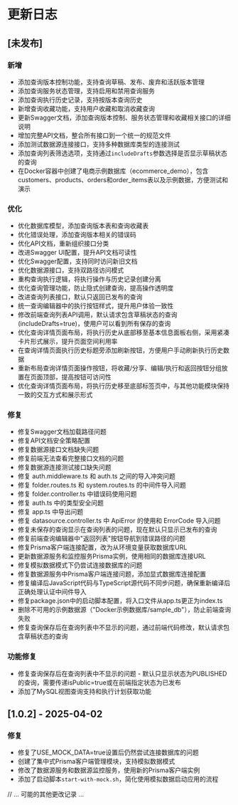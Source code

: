 # 更新日志

## [未发布]

### 新增

- 添加查询版本控制功能，支持查询草稿、发布、废弃和活跃版本管理
- 添加查询服务状态管理，支持启用和禁用查询服务
- 添加查询执行历史记录，支持按版本查询历史
- 新增查询收藏功能，支持用户收藏和取消收藏查询
- 更新Swagger文档，添加查询版本控制、服务状态管理和收藏相关接口的详细说明
- 增加完整API文档，整合所有接口到一个统一的规范文件
- 添加测试数据源连接接口，支持多种数据库类型的连接测试
- 添加查询列表筛选选项，支持通过`includeDrafts`参数选择是否显示草稿状态的查询
- 在Docker容器中创建了电商示例数据库（ecommerce_demo），包含customers、products、orders和order_items表以及示例数据，方便测试和演示

### 优化

- 优化数据库模型，添加查询版本表和查询收藏表
- 优化错误处理，添加查询版本相关的错误码
- 优化API文档，重新组织接口分类
- 改进Swagger UI配置，提升API文档可读性
- 优化Swagger配置，支持同时访问新旧文档
- 优化数据源接口，支持双路径访问模式
- 重构查询执行逻辑，将执行操作与历史记录创建分离
- 优化查询管理功能，防止隐式创建查询，提高操作透明度
- 改进查询列表接口，默认只返回已发布的查询
- 统一查询编辑器中的执行按钮样式，提升用户体验一致性
- 修改前端查询列表API调用，默认请求包含草稿状态的查询(includeDrafts=true)，使用户可以看到所有保存的查询
- 优化查询详情页面布局，将执行历史从底部移至基本信息面板右侧，采用紧凑卡片形式展示，提升页面空间利用率
- 在查询详情页面执行历史标题旁添加刷新按钮，方便用户手动刷新执行历史数据
- 重新布局查询详情页面操作按钮，将收藏/分享、编辑/执行和返回按钮分组放置在页面顶部，提高按钮可访问性
- 优化查询详情页面布局，将执行历史移至底部标签页中，与其他功能模块保持一致的交互方式和展示形式

### 修复

- 修复Swagger文档加载路径问题
- 修复API文档安全策略配置
- 修复数据源接口文档缺失问题
- 修复前端无法查看完整接口文档的问题
- 修复数据源连接测试接口缺失问题
- 修复 auth.middleware.ts 和 auth.ts 之间的导入冲突问题
- 修复 folder.routes.ts 和 system.routes.ts 的中间件导入问题
- 修复 folder.controller.ts 中错误码使用问题
- 修复 auth.ts 中的类型安全问题
- 修复 app.ts 中导出问题
- 修复 datasource.controller.ts 中 ApiError 的使用和 ErrorCode 导入问题
- 修复未保存的查询显示在查询列表的问题，现在默认只显示已发布的查询
- 修复前端查询编辑器中"返回列表"按钮导航到错误路径的问题
- 修复Prisma客户端连接配置，改为从环境变量获取数据库URL
- 更新数据源服务和监控服务Prisma实例，使用相同的数据库连接URL
- 修复模拟数据模式下仍尝试连接数据库的问题
- 修复数据源服务中Prisma客户端连接问题，添加显式数据库连接配置
- 修复编译后JavaScript代码与TypeScript源代码不同步问题，确保重新编译后正确处理认证中间件导入
- 修复package.json中的启动脚本配置，将入口文件从app.ts更正为index.ts
- 删除不可用的示例数据源（"Docker示例数据库/sample_db"），防止前端查询失败
- 修复查询保存后在查询列表中不显示的问题，通过前端代码修改，默认请求包含草稿状态的查询

### 功能修复

- 修复查询保存后在查询列表中不显示的问题 - 默认只显示状态为PUBLISHED的查询，需要传递isPublic=true或在前端指定状态为已发布
- 添加了MySQL视图查询支持和执行计划获取功能

## [1.0.2] - 2025-04-02

### 修复
- 修复了USE_MOCK_DATA=true设置后仍然尝试连接数据库的问题
- 创建了集中式Prisma客户端管理模块，支持模拟数据模式
- 修改了数据源服务和数据源监控服务，使用新的Prisma客户端实例
- 添加了启动脚本`start-with-mock.sh`，简化使用模拟数据启动应用的流程

// ... 可能的其他更改记录 ...